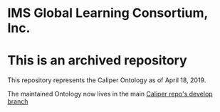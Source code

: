 # IMS Global Learning Consortium, Inc.


# This is an archived repository

This repository represents the Caliper Ontology as of April 18, 2019.

The maintained Ontology now lives in the main [Caliper repo's develop branch](https://github.com/IMSGlobal/caliper-spec/tree/develop)

